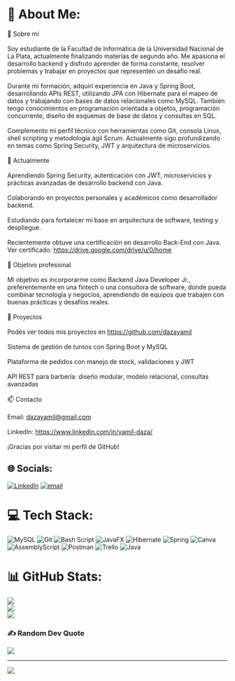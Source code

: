 # 💫 About Me:
👋 Sobre mí<br><br>Soy estudiante de la Facultad de Informática de la Universidad Nacional de La Plata, actualmente finalizando materias de segundo año. Me apasiona el desarrollo backend y disfruto aprender de forma constante, resolver problemas y trabajar en proyectos que representen un desafío real.<br><br>Durante mi formación, adquirí experiencia en Java y Spring Boot, desarrollando APIs REST, utilizando JPA con Hibernate para el mapeo de datos y trabajando con bases de datos relacionales como MySQL. También tengo conocimientos en programación orientada a objetos, programación concurrente, diseño de esquemas de base de datos y consultas en SQL.<br><br>Complemento mi perfil técnico con herramientas como Git, consola Linux, shell scripting y metodología ágil Scrum. Actualmente sigo profundizando en temas como Spring Security, JWT y arquitectura de microservicios.<br><br>🚀 Actualmente<br><br>Aprendiendo Spring Security, autenticación con JWT, microservicios y prácticas avanzadas de desarrollo backend con Java.<br><br>Colaborando en proyectos personales y académicos como desarrollador backend.<br><br>Estudiando para fortalecer mi base en arquitectura de software, testing y despliegue.<br><br>Recientemente obtuve una certificación en desarrollo Back-End con Java.<br>Ver certificado: https://drive.google.com/drive/u/0/home<br><br>🎯 Objetivo profesional<br><br>Mi objetivo es incorporarme como Backend Java Developer Jr., preferentemente en una fintech o una consultora de software, donde pueda combinar tecnología y negocios, aprendiendo de equipos que trabajen con buenas prácticas y desafíos reales.<br><br>📌 Proyectos<br><br>Podés ver todos mis proyectos en https://github.com/dazayamil<br><br>Sistema de gestión de turnos con Spring Boot y MySQL<br><br>Plataforma de pedidos con manejo de stock, validaciones y JWT<br><br>API REST para barbería: diseño modular, modelo relacional, consultas avanzadas<br><br>📫 Contacto<br><br>Email: dazayamil@gmail.com<br><br>LinkedIn: https://www.linkedin.com/in/yamil-daza/<br><br>¡Gracias por visitar mi perfil de GitHub! 


## 🌐 Socials:
[![LinkedIn](https://img.shields.io/badge/LinkedIn-%230077B5.svg?logo=linkedin&logoColor=white)](https://linkedin.com/in/yamil-daza) [![email](https://img.shields.io/badge/Email-D14836?logo=gmail&logoColor=white)](mailto:dazayamil07@gmail.com) 

# 💻 Tech Stack:
![MySQL](https://img.shields.io/badge/mysql-4479A1.svg?style=for-the-badge&logo=mysql&logoColor=white) ![Git](https://img.shields.io/badge/git-%23F05033.svg?style=for-the-badge&logo=git&logoColor=white) ![Bash Script](https://img.shields.io/badge/bash_script-%23121011.svg?style=for-the-badge&logo=gnu-bash&logoColor=white) ![JavaFX](https://img.shields.io/badge/javafx-%23FF0000.svg?style=for-the-badge&logo=javafx&logoColor=white) ![Hibernate](https://img.shields.io/badge/Hibernate-59666C?style=for-the-badge&logo=Hibernate&logoColor=white) ![Spring](https://img.shields.io/badge/spring-%236DB33F.svg?style=for-the-badge&logo=spring&logoColor=white) ![Canva](https://img.shields.io/badge/Canva-%2300C4CC.svg?style=for-the-badge&logo=Canva&logoColor=white) ![AssemblyScript](https://img.shields.io/badge/assembly%20script-%23000000.svg?style=for-the-badge&logo=assemblyscript&logoColor=white) ![Postman](https://img.shields.io/badge/Postman-FF6C37?style=for-the-badge&logo=postman&logoColor=white) ![Trello](https://img.shields.io/badge/Trello-%23026AA7.svg?style=for-the-badge&logo=Trello&logoColor=white) ![Java](https://img.shields.io/badge/java-%23ED8B00.svg?style=for-the-badge&logo=openjdk&logoColor=white)
# 📊 GitHub Stats:
![](https://github-readme-stats.vercel.app/api?username=dazayamil&theme=monokai&hide_border=false&include_all_commits=false&count_private=false)<br/>
![](https://nirzak-streak-stats.vercel.app/?user=dazayamil&theme=monokai&hide_border=false)<br/>
![](https://github-readme-stats.vercel.app/api/top-langs/?username=dazayamil&theme=monokai&hide_border=false&include_all_commits=false&count_private=false&layout=compact)

### ✍️ Random Dev Quote
![](https://quotes-github-readme.vercel.app/api?type=horizontal&theme=gruvbox)

---
[![](https://visitcount.itsvg.in/api?id=dazayamil&icon=0&color=7)](https://visitcount.itsvg.in)
